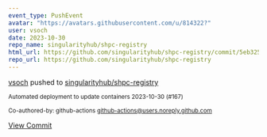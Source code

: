 ```yaml
---
event_type: PushEvent
avatar: "https://avatars.githubusercontent.com/u/814322?"
user: vsoch
date: 2023-10-30
repo_name: singularityhub/shpc-registry
html_url: https://github.com/singularityhub/shpc-registry/commit/5eb3254d22bb1ae4bba730f47d94c1f287c4c92f
repo_url: https://github.com/singularityhub/shpc-registry
---
```


<a href='https://github.com/vsoch' target='_blank'>vsoch</a> pushed to <a href='https://github.com/singularityhub/shpc-registry' target='_blank'>singularityhub/shpc-registry</a>

<small>Automated deployment to update containers 2023-10-30 (#167)

Co-authored-by: github-actions <github-actions@users.noreply.github.com></small>

<a href='https://github.com/singularityhub/shpc-registry/commit/5eb3254d22bb1ae4bba730f47d94c1f287c4c92f' target='_blank'>View Commit</a>